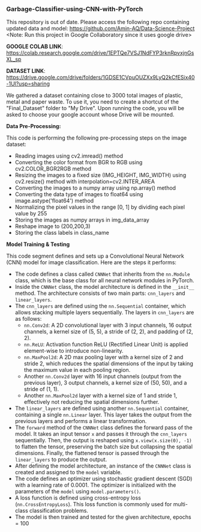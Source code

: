 ### Garbage-Classifier-using-CNN-with-PyTorch
This repository is out of date. Please access the following repo containing updated data and model:
https://github.com/Amin-AQ/Data-Science-Project
<Note: Run this project in Google Collaboratory since it uses google drive>

**GOOGLE COLAB LINK**: https://colab.research.google.com/drive/1EPTQe7VSJ1NdFYP3rknRpvxjnGsXL_sp

**DATASET LINK**: https://drive.google.com/drive/folders/1GDSE1CVpuOUZXx9LyQ2kCfESix40-1Ul?usp=sharing

We gathered a dataset containing close to 3000 total images of plastic, metal and paper waste. To use it, you need to create a shortcut of the "Final_Dataset" folder to "My Drive". Upon running the code, you will be asked to choose your google account whose Drive will be mounted.

**Data Pre-Processing:**

This code is performing the following pre-processing steps on the image dataset:

* Reading images using cv2.imread() method
* Converting the color format from BGR to RGB using cv2.COLOR_BGR2RGB method
* Resizing the images to a fixed size (IMG_HEIGHT, IMG_WIDTH) using cv2.resize() method with interpolation=cv2.INTER_AREA
* Converting the images to a numpy array using np.array() method
* Converting the data type of images to float64 using image.astype('float64') method
* Normalizing the pixel values in the range [0, 1] by dividing each pixel value by 255
* Storing the images as numpy arrays in img_data_array
* Reshape image to (200,200,3)
* Storing the class labels in class_name

**Model Training & Testing**

This code segment defines and sets up a Convolutional Neural Network (CNN) model for image classification. Here are the steps it performs:

* The code defines a class called `CNNNet` that inherits from the `nn.Module` class, which is the base class for all neural network modules in PyTorch.
* Inside the `CNNNet` class, the model architecture is defined in the `__init__` method. The architecture consists of two main parts: `cnn_layers` and `linear_layers`.
* The `cnn_layers` are defined using the `nn.Sequential` container, which allows stacking multiple layers sequentially. The layers in `cnn_layers` are as follows:
   - `nn.Conv2d`: A 2D convolutional layer with 3 input channels, 16 output channels, a kernel size of (5, 5), a stride of (2, 2), and padding of (2, 2).
   - `nn.ReLU`: Activation function ReLU (Rectified Linear Unit) is applied element-wise to introduce non-linearity.
   - `nn.MaxPool2d`: A 2D max pooling layer with a kernel size of 2 and stride 2, which reduces the spatial dimensions of the input by taking the maximum value in each pooling region.
   - Another `nn.Conv2d` layer with 16 input channels (output from the previous layer), 3 output channels, a kernel size of (50, 50), and a stride of (1, 1).
   - Another `nn.MaxPool2d` layer with a kernel size of 1 and stride 1, effectively not reducing the spatial dimensions further.
* The `linear_layers` are defined using another `nn.Sequential` container, containing a single `nn.Linear` layer. This layer takes the output from the previous layers and performs a linear transformation.
* The `forward` method of the `CNNNet` class defines the forward pass of the model. It takes an input tensor `x` and passes it through the `cnn_layers` sequentially. Then, the output is reshaped using `x.view(x.size(0), -1)` to flatten the tensor, preserving the batch size but collapsing the spatial dimensions. Finally, the flattened tensor is passed through the `linear_layers` to produce the output.
* After defining the model architecture, an instance of the `CNNNet` class is created and assigned to the `model` variable.
* The code defines an optimizer using stochastic gradient descent (SGD) with a learning rate of 0.0001. The optimizer is initialized with the parameters of the `model` using `model.parameters()`.
* A loss function is defined using cross-entropy loss (`nn.CrossEntropyLoss`). This loss function is commonly used for multi-class classification problems.
* The model is then trained and tested for the given architecture, epochs = 100
